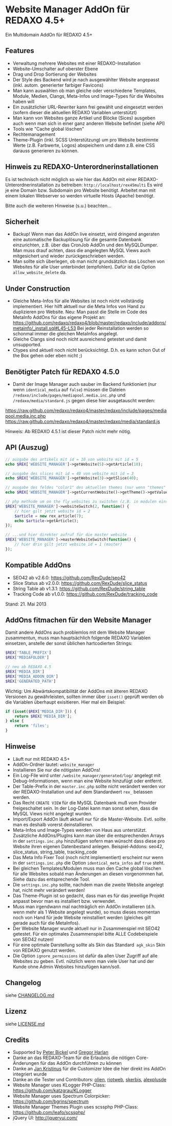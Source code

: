 Website Manager AddOn für REDAXO 4.5+
=====================================

Ein Multidomain AddOn für REDAXO 4.5+

Features
--------

* Verwaltung mehrere Websites mit einer REDAXO-Installation
* Website-Umschalter auf oberster Ebene
* Drag und Drop Sortierung der Websites
* Der Style des Backend wird je nach ausgewählter Website angepasst (inkl. autom. generierter farbiger Favicons)
* Man kann auswählen ob man gleiche oder verschiedene Templates, Module, Medien, Clangs, Meta-Infos und Image-Types für die Websites haben will
* Ein zusätzlicher URL-Rewriter kann frei gewählt und eingesetzt werden (sofern dieser die aktuellen REDAXO Variablen unterstützt)
* Man kann von Websites ganze Artikel und Blöcke (Sices) ausgeben auch wenn man sich in einer ganz anderen Website befindet (siehe API)
* Tools wie "Cache global löschen"
* Rechtemanagement
* Theme-Plugin (inkl. SCSS Unterstützung) um pro Website bestimmte Werte (z.B. Farbwerte, Logos) abspeichern und dann z.B. eine CSS darauss generieren zu können.

Hinweis zu REDAXO-Unterordnerinstallationen
-------------------------------------------

Es ist technisch nicht möglich so wie hier das AddOn mit einer REDAXO-Unterordnerinstallation zu betreiben: `http://localhost/rex45multi`
Es wird je eine Domain bzw. Subdomain pro Website benötigt. Arbeitet man mit einem lokalen Webserver so werden virtuelle Hosts (Apache) benötigt.

Bitte auch die weiteren Hinweise (s.u.) beachten...

Sicherheit
----------

* Backup! Wenn man das AddOn live einsetzt, wird dringend angeraten eine automatische Backuplösung für die gesamte Datenbank einzurichten, z.B. über das CronJob AddOn und den MySQLDumper. Man muss drauf achten, dass die angelegten MySQL Views auch mitgesichert und wieder zurückgeschrieben werden.
* Man sollte sich überlegen, ob man nicht grundsätzlich das Löschen von Websites für alle User unterbindet (empfohlen). Dafür ist die Option `allow_website_delete` da.

Under Construction
------------------

* Gleiche Meta-Infos für alle Websites ist noch nicht vollständig implementiert. Hier hilft aktuell nur die Meta Infos von Hand zu duplizieren pro Website. Neu: Man passt die Stelle im Code des MetaInfo AddOns für das eigene Projekt an: https://github.com/redaxo/redaxo4/blob/master/redaxo/include/addons/metainfo/_install.sql#L45-L53 Bei jeder Reinstallation werden so schonmal immer die gleichen MetaInfos angelegt.
* Gleiche Clangs sind noch nicht ausreichend getestet und damit unsupported.
* Ctypes sind aktuell noch nicht berücksichtigt. D.h. es kann schon Out of the Box gehen oder eben nicht ;)

Benötigter Patch für REDAXO 4.5.0
---------------------------------

* Damit der Image Manager auch sauber im Backend funktioniert (nur wenn `identical_media` auf `false`) müssen die Dateien `/redaxo/include/pages/mediapool.media.inc.php` und `/redaxo/media/standard.js` gegen diese hier ausgetauscht werden:

https://raw.github.com/redaxo/redaxo4/master/redaxo/include/pages/mediapool.media.inc.php
https://raw.github.com/redaxo/redaxo4/master/redaxo/media/standard.js

Hinweis: Ab REDAXO 4.5.1 ist dieser Patch nicht mehr nötig.

API (Auszug)
------------

```php
// ausgabe des artikels mit id = 10 von website mit id = 5 
echo $REX['WEBSITE_MANAGER']->getWebsite(5)->getArticle(10);

// ausgabe des slices mit id = 40 von website mit id = 3
echo $REX['WEBSITE_MANAGER']->getWebsite(3)->getSlice(40);

// ausgabe des feldes "color1" des aktuellen themes (nur wenn "themes" plugin installiert)
echo $REX['WEBSITE_MANAGER']->getCurrentWebsite()->getTheme()->getValue('color1');

// php methode um on the fly websites zu switchen (z.B. in modulen einsetzbar)
$REX['WEBSITE_MANAGER']->websiteSwitch(2, function() {
	// hier gilt jetzt website id = 2
	$article = new rex_article(7);
	echo $article->getArticle();
});

// ...und hier direkter aufruf für die master website
$REX['WEBSITE_MANAGER']->masterWebsiteSwitch(function() {
	// hier drin gilt jetzt website id = 1 (master)
});
```

Kompatible AddOns
-----------------

* SEO42 ab v2.6.0: https://github.com/RexDude/seo42
* Slice Status ab v2.0.0: https://github.com/RexDude/slice_status
* String Table ab v1.3.1: https://github.com/RexDude/string_table
* Tracking Code ab v1.0.0: https://github.com/RexDude/tracking_code

Stand: 21. Mai 2013

AddOns fitmachen für den Website Manager
----------------------------------------

Damit andere AddOns auch problemlos mit dem Website Manager zusammentun, muss man hauptsächlich folgende REDAXO Variablen einsetzen, anstelle der sonst üblichen hartcodierten Strings:

```php
$REX['TABLE_PREFIX']
$REX['MEDIAFOLDER']

// neu ab REDAXO 4.5
$REX['MEDIA_DIR']
$REX['MEDIA_ADDON_DIR']
$REX['GENERATED_PATH']
```

Wichtig: Um Abwärtskompatibilität der AddOns mit älteren REDAXO Versionen zu gewährleisten, sollten immer über `isset()` geprüft werden ob die Variablen überhaupt exisitieren. Hier mal ein Beispiel: 

```php
if (isset($REX['MEDIA_DIR'])) {
	return $REX['MEDIA_DIR'];
} else {
	return 'files';
}
```

Hinweise
--------

* Läuft nur mit REDAXO 4.5+
* AddOn-Ordner lautet: `website_manager`
* Installieren Sie nur die nötigsten AddOns!
* Ein Log-File wird unter `/website_manager/generated/log/` angelegt mit Debug-Informationen, wenn man eine Website hinzufügt oder entfernt.
* Der Table-Prefix in der `master.inc.php` sollte nicht verändert werden vor der REDAXO-Installation und auf dem Standardwert `rex_` belassen werden. 
* Das Recht `CREATE VIEW` für die MySQL Datenbank muß vom Provider freigeschaltet sein. In der Log-Datei kann man sonst sehen, dass die MySQL Views nicht angelegt wurden.
* Import/Export AddOn läuft aktuell nur für die Master-Website. Evtl. sollte man es deshalb vorerst deinstallieren.
* Meta-Infos und Image-Types werden von Haus aus unterstützt. Zusätzliche AddOns/PlugIns kann man über die entsprechenden Arrays in der `settings.inc.php` hinzufügen sofern man wünscht dass diese pro Website ihren eigenen Datenbestand anlegen. Beispiel-Addons: seo42, slice_status, string_table, tracking_code
* Das Meta Info Fixer Tool (noch nicht implementiert) erscheint nur wenn in der `settings.inc.php` die Option `identical_meta_infos` auf `true` steht.
* Bei gleichen Templates/Modulen muss man den Cache global löschen für alle Websites sobald man Änderungen an diesen vorgenommen hat. Siehe dazu das entsprechende Tool.
* Die `settings.inc.php` sollte, nachdem man die zweite Website angelegt hat, nicht mehr verändert werden!
* Das Theme-Plugin ist so gedacht, dass man es für das jeweilige Projekt anpasst bevor man es installiert bzw. verwendet.
* Muss man irgendwann mal nachträglich ein AddOn installieren (d.h. wenn mehr als 1 Website angelegt wurde), so muss dieses momentan noch von Hand für jede Website reinstalliert werden (gleiches gilt gerade auch für die MetaInfos). 
* Der Website Manager wurde aktuell nur in Zusammenspiel mit SEO42 getestet. Für ein optimales Zusammenspiel bitte ALLE Codebeispiele von SEO42 nutzen!
* Für eine optimale Darstellung sollte als Skin das Standard` agk_skin` Skin von REDAXO genutzt werden.
* Die Option `ignore_permissions` ist dafür da allen User Zugriff auf alle Websites zu geben. Evtl. nützlich wenn man viele User hat und der Kunde ohne Admin Websites hinzufügen kann/soll.

Changelog
---------

siehe [CHANGELOG.md](CHANGELOG.md)

Lizenz
------

siehe [LICENSE.md](LICENSE.md)

Credits
-------

* Supported by [Peter Bickel](https://github.com/polarpixel) und [Gregor Harlan](https://github.com/gharlan)
* Danke an das REDAXO-Team für die Erlaubnis die nötigen Core-Änderungen für das AddOn durchführen zu können
* Danke an [Jan Kristinus](https://github.com/dergel) für die Customizer Idee die hier direkt ins AddOn integriert wurde
* Danke an die Tester und Contributors: [olien](https://github.com/olien), [riotweb](https://github.com/riotweb), [skerbis](https://github.com/skerbis), [alexplusde](https://github.com/alexplusde)
* Website Manager uses KLogger PHP-Class: https://github.com/katzgrau/KLogger
* Website Manager uses Spectrum Colorpicker: https://github.com/bgrins/spectrum
* Website Manager Themes Plugin uses scssphp PHP-Class: https://github.com/leafo/scssphp/
* jQuery UI: http://jqueryui.com/
